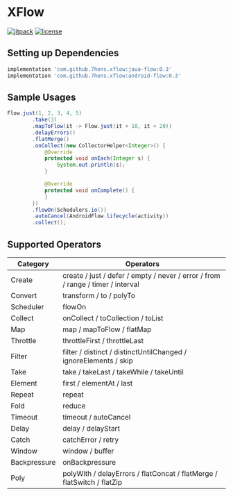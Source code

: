 # XFlow

[![jitpack](https://jitpack.io/v/7hens/xflow.svg)](https://jitpack.io/#7hens/xflow)
[![license](https://img.shields.io/github/license/7hens/xflow.svg)](https://github.com/7hens/xflow/blob/master/LICENSE)

## Setting up Dependencies

```groovy
implementation 'com.github.7hens.xflow:java-flow:0.3'
implementation 'com.github.7hens.xflow:android-flow:0.3'
```

## Sample Usages

```java
Flow.just(1, 2, 3, 4, 5)
        .take(3)
        .mapToFlow(it -> Flow.just(it + 10, it + 20))
        .delayErrors()
        .flatMerge()
        .onCollect(new CollectorHelper<Integer>() {
            @Override
            protected void onEach(Integer s) {
                System.out.println(s);
            }

            @Override
            protected void onComplete() {
            }
        })
        .flowOn(Schedulers.io())
        .autoCancel(AndroidFlow.lifecycle(activity))
        .collect();
```

## Supported Operators

| Category     | Operators                                                                       |
| ------------ | ------------------------------------------------------------------------------- |
| Create       | create / just / defer / empty / never / error / from / range / timer / interval |
| Convert      | transform / to / polyTo                                                         |
| Scheduler    | flowOn                                                                          |
| Collect      | onCollect / toCollection / toList                                               |
| Map          | map / mapToFlow / flatMap                                                       |
| Throttle     | throttleFirst / throttleLast                                                    |
| Filter       | filter / distinct / distinctUntilChanged / ignoreElements / skip                |
| Take         | take / takeLast / takeWhile / takeUntil                                         |
| Element      | first / elementAt / last                                                        |
| Repeat       | repeat                                                                          |
| Fold         | reduce                                                                          |
| Timeout      | timeout / autoCancel                                                            |
| Delay        | delay / delayStart                                                              |
| Catch        | catchError / retry                                                              |
| Window       | window / buffer                                                                 |
| Backpressure | onBackpressure                                                                  |
| Poly         | polyWith / delayErrors / flatConcat / flatMerge / flatSwitch / flatZip          |

